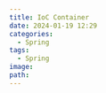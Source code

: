 ```yaml
---
title: IoC Container
date: 2024-01-19 12:29
categories:
  - Spring
tags:
  - Spring
image: 
path:
---
```

